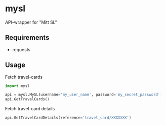 mysl
====

API-wrapper for "Mitt SL"

Requirements
-------------

* requests

Usage
-----

Fetch travel-cards

```python
import mysl

api = mysl.MySL(username='my_user_name', password='my_secret_password')
api.GetTravelCards()
```

Fetch travel-card details

```python
api.GetTravelCardDetails(reference='travel_card/XXXXXXX')
```
